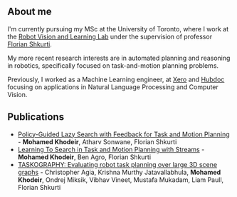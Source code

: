 ## About me

I'm currently pursuing my MSc at the University of Toronto, where I work at the [Robot Vision and Learning Lab](https://rvl.cs.toronto.edu) under the supervision of professor [Florian Shkurti](https://www.cs.toronto.edu/~florian/).

My more recent research interests are in automated planning and reasoning in robotics, specifically focused on task-and-motion planning problems. 

Previously, I worked as a Machine Learning engineer, at [Xero](https://www.xero.com) and [Hubdoc](https://www.hubdoc.com) focusing on applications in Natural Language Processing and Computer Vision.

## Publications

- [Policy-Guided Lazy Search with Feedback for Task and Motion Planning](https://arxiv.org/abs/2210.14055) - **Mohamed Khodeir**, Atharv Sonwane, Florian Shkurti
- [Learning To Search in Task and Motion Planning with Streams](https://rvl.cs.toronto.edu/learning-based-tamp/) - **Mohamed Khodeir**, Ben Agro, Florian Shkurti
- [TASKOGRAPHY: Evaluating robot task planning over large 3D scene graphs](https://taskography.github.io) - Christopher Agia, Krishna Murthy Jatavallabhula, **Mohamed Khodeir**, Ondrej Miksik, Vibhav Vineet, Mustafa Mukadam, Liam Paull, Florian Shkurti

<!-- You can use the [editor on GitHub](https://github.com/Khodeir/khodeir.github.io/edit/main/index.md) to maintain and preview the content for your website in Markdown files.

Whenever you commit to this repository, GitHub Pages will run [Jekyll](https://jekyllrb.com/) to rebuild the pages in your site, from the content in your Markdown files.

### Markdown

Markdown is a lightweight and easy-to-use syntax for styling your writing. It includes conventions for

```markdown
Syntax highlighted code block

# Header 1
## Header 2
### Header 3

- Bulleted
- List

1. Numbered
2. List

**Bold** and _Italic_ and `Code` text

[Link](url) and ![Image](src)
```

For more details see [GitHub Flavored Markdown](https://guides.github.com/features/mastering-markdown/).

### Jekyll Themes

Your Pages site will use the layout and styles from the Jekyll theme you have selected in your [repository settings](https://github.com/Khodeir/khodeir.github.io/settings/pages). The name of this theme is saved in the Jekyll `_config.yml` configuration file.

### Support or Contact

Having trouble with Pages? Check out our [documentation](https://docs.github.com/categories/github-pages-basics/) or [contact support](https://support.github.com/contact) and we’ll help you sort it out.
 -->
